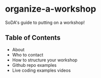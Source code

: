 # organize-a-workshop
SoDA's guide to putting on a workshop!

## Table of Contents

* About 
* Who to contact
* How to structure your workshop
* Github repo examples
* Live coding examples videos 


